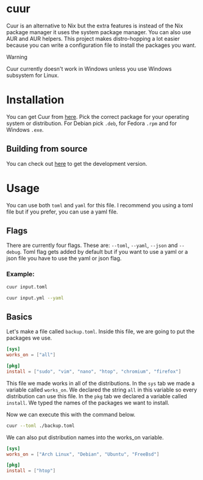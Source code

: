 # cuur
Cuur is an alternative to Nix but the extra features is instead of the Nix package manager it uses the system package manager. You can also use AUR and AUR helpers. This project makes distro-hopping a lot easier because you can write a configuration file to install the packages you want.

> [!WARNING]
> Cuur currently doesn't work in Windows unless you use Windows subsystem for Linux.

# Installation
You can get Cuur from [here](https://github.com/byTheInK/cuur/releases). Pick the correct package for your operating system or distribution. For Debian pick `.deb`, for Fedora `.rpm` and for Windows `.exe`.

## Building from source
You can check out [here](./media/markdown/build.md) to get the development version.

# Usage
You can use both `toml` and `yaml` for this file. I recommend you using a toml file but if you prefer, you can use a yaml file.

## Flags
There are currently four flags. These are: `--toml`, `--yaml`, `--json` and `--debug`. Toml flag gets added by default but if you want to use a yaml or a json file you have to use the yaml or json flag.

### Example:
```bash
cuur input.toml
```

```bash
cuur input.yml --yaml
```

## Basics
Let's make a file called `backup.toml`. Inside this file, we are going to put the packages we use.

```toml
[sys]
works_on = ["all"]

[pkg]
install = ["sudo", "vim", "nano", "htop", "chromium", "firefox"]
``` 
This file we made works in all of the distributions. In the `sys` tab we made a variable called `works_on`. We declared the string `all` in this variable so every distribution can use this file. In the `pkg` tab we declared a variable called `install`. We typed the names of the packages we want to install.

Now we can execute this with the command below.
```bash
cuur --toml ./backup.toml
```

We can also put distribution names into the works_on variable.
```toml
[sys]
works_on = ["Arch Linux", "Debian", "Ubuntu", "FreeBsd"]

[pkg]
install = ["htop"]
```
